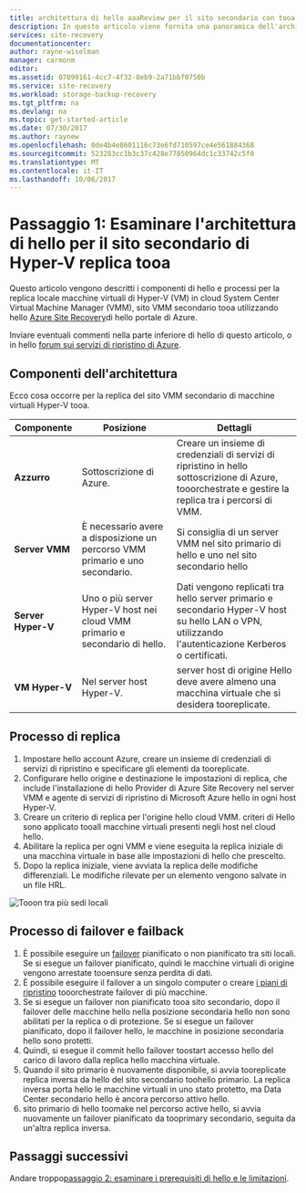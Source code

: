 ```yaml
---
title: architettura di hello aaaReview per il sito secondario con tooa di replica Hyper-V con Azure Site Recovery | Documenti Microsoft
description: In questo articolo viene fornita una panoramica dell'architettura di hello per la replica delle macchine virtuali Hyper-V tooa secondario System Center VMM sito locale con Azure Site Recovery.
services: site-recovery
documentationcenter: 
author: rayne-wiselman
manager: carmonm
editor: 
ms.assetid: 07099161-4cc7-4f32-8eb9-2a71bbf0750b
ms.service: site-recovery
ms.workload: storage-backup-recovery
ms.tgt_pltfrm: na
ms.devlang: na
ms.topic: get-started-article
ms.date: 07/30/2017
ms.author: raynew
ms.openlocfilehash: 0de4b4e8601116c73e6fd710597ce4e561884368
ms.sourcegitcommit: 523283cc1b3c37c428e77850964dc1c33742c5f0
ms.translationtype: MT
ms.contentlocale: it-IT
ms.lasthandoff: 10/06/2017
---
```

# <a name="step-1-review-hello-architecture-for-hyper-v-replication-tooa-secondary-site"></a>Passaggio 1: Esaminare l'architettura di hello per il sito secondario di Hyper-V replica tooa

Questo articolo vengono descritti i componenti di hello e processi per la replica locale macchine virtuali di Hyper-V (VM) in cloud System Center Virtual Machine Manager (VMM), sito VMM secondario tooa utilizzando hello [Azure Site Recovery](site-recovery-overview.md)di hello portale di Azure.

Inviare eventuali commenti nella parte inferiore di hello di questo articolo, o in hello [forum sui servizi di ripristino di Azure](https://social.msdn.microsoft.com/forums/azure/home?forum=hypervrecovmgr).



## <a name="architectural-components"></a>Componenti dell'architettura

Ecco cosa occorre per la replica del sito VMM secondario di macchine virtuali Hyper-V tooa.

**Componente** | **Posizione** | **Dettagli**
--- | --- | ---
**Azzurro** | Sottoscrizione di Azure. | Creare un insieme di credenziali di servizi di ripristino in hello sottoscrizione di Azure, tooorchestrate e gestire la replica tra i percorsi di VMM.
**Server VMM** | È necessario avere a disposizione un percorso VMM primario e uno secondario. | Si consiglia di un server VMM nel sito primario di hello e uno nel sito secondario hello 
**Server Hyper-V** |  Uno o più server Hyper-V host nei cloud VMM primario e secondario di hello. | Dati vengono replicati tra hello server primario e secondario Hyper-V host su hello LAN o VPN, utilizzando l'autenticazione Kerberos o certificati.  
**VM Hyper-V** | Nel server host Hyper-V. | server host di origine Hello deve avere almeno una macchina virtuale che si desidera tooreplicate.

## <a name="replication-process"></a>Processo di replica

1. Impostare hello account Azure, creare un insieme di credenziali di servizi di ripristino e specificare gli elementi da tooreplicate.
2. Configurare hello origine e destinazione le impostazioni di replica, che include l'installazione di hello Provider di Azure Site Recovery nel server VMM e agente di servizi di ripristino di Microsoft Azure hello in ogni host Hyper-V.
3. Creare un criterio di replica per l'origine hello cloud VMM. criteri di Hello sono applicato tooall macchine virtuali presenti negli host nel cloud hello.
4. Abilitare la replica per ogni VMM e viene eseguita la replica iniziale di una macchina virtuale in base alle impostazioni di hello che prescelto.
5. Dopo la replica iniziale, viene avviata la replica delle modifiche differenziali. Le modifiche rilevate per un elemento vengono salvate in un file HRL.


![Tooon tra più sedi locali](./media/vmm-to-vmm-walkthrough-architecture/arch-onprem-onprem.png)

## <a name="failover-and-failback-process"></a>Processo di failover e failback

1. È possibile eseguire un [failover](site-recovery-failover.md) pianificato o non pianificato tra siti locali. Se si esegue un failover pianificato, quindi le macchine virtuali di origine vengono arrestate tooensure senza perdita di dati.
2. È possibile eseguire il failover a un singolo computer o creare [i piani di ripristino](site-recovery-create-recovery-plans.md) tooorchestrate failover di più macchine.
4. Se si esegue un failover non pianificato tooa sito secondario, dopo il failover delle macchine hello nella posizione secondaria hello non sono abilitati per la replica o di protezione. Se si esegue un failover pianificato, dopo il failover hello, le macchine in posizione secondaria hello sono protetti.
5. Quindi, si esegue il commit hello failover toostart accesso hello del carico di lavoro dalla replica hello macchina virtuale.
6. Quando il sito primario è nuovamente disponibile, si avvia tooreplicate replica inversa da hello del sito secondario toohello primario. La replica inversa porta hello le macchine virtuali in uno stato protetto, ma Data Center secondario hello è ancora percorso attivo hello.
7. sito primario di hello toomake nel percorso active hello, si avvia nuovamente un failover pianificato da tooprimary secondario, seguita da un'altra replica inversa.



## <a name="next-steps"></a>Passaggi successivi

Andare troppo[passaggio 2: esaminare i prerequisiti di hello e le limitazioni](vmm-to-vmm-walkthrough-prerequisites.md).

